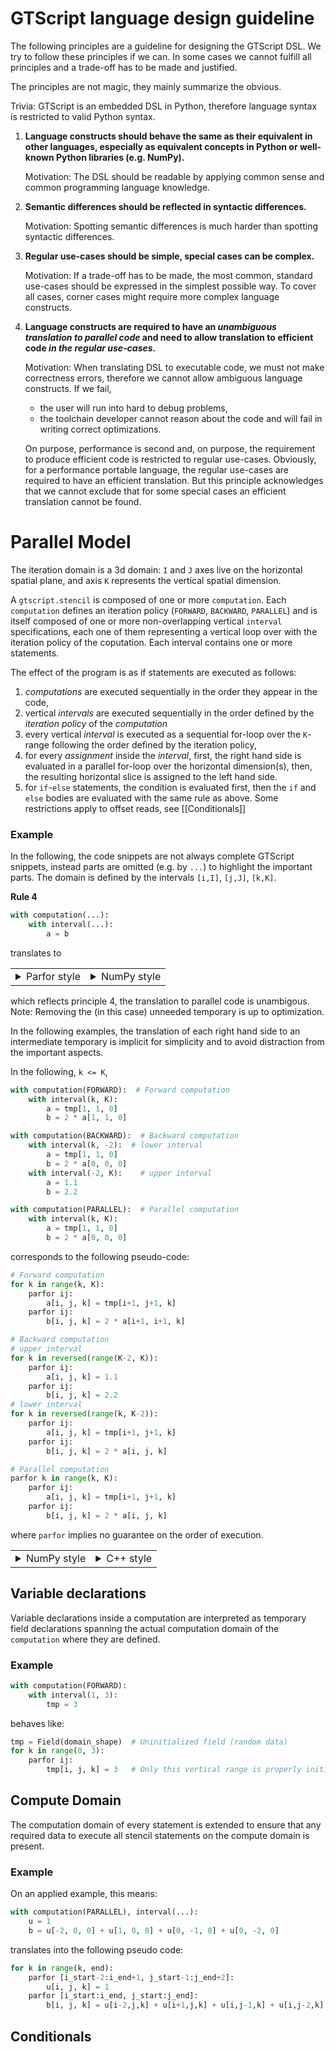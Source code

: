 # GTScript language design guideline

The following principles are a guideline for designing the GTScript DSL. We try to follow these principles if we can.
In some cases we cannot fulfill all principles and a trade-off has to be made and justified.

The principles are not magic, they mainly summarize the obvious.

Trivia: GTScript is an embedded DSL in Python, therefore language syntax is restricted to valid Python syntax.

1. **Language constructs should behave the same as their equivalent in other languages, especially as equivalent concepts
   in Python or well-known Python libraries (e.g. NumPy).**

   Motivation: The DSL should be readable by applying common sense and common programming language knowledge.

2. **Semantic differences should be reflected in syntactic differences.**

   Motivation: Spotting semantic differences is much harder than spotting syntactic differences.

3. **Regular use-cases should be simple, special cases can be complex.**

   Motivation: If a trade-off has to be made, the most common, standard use-cases should be expressed in the simplest
   possible way. To cover all cases, corner cases might require more complex language constructs.

4. **Language constructs are required to have an _unambiguous translation to parallel code_ and need to allow translation
   to efficient code _in the regular use-cases_.**

   Motivation: When translating DSL to executable code, we must not make correctness errors, therefore we cannot allow
   ambiguous language constructs.
   If we fail,

   - the user will run into hard to debug problems,
   - the toolchain developer cannot reason about the code and will fail in writing correct optimizations.

   On purpose, performance is second and, on purpose, the requirement to produce efficient code is restricted to regular use-cases. Obviously, for a performance portable language, the regular use-cases are required to have an
   efficient translation. But this principle acknowledges that we cannot exclude that for some special cases an
   efficient translation cannot be found.

# Parallel Model

The iteration domain is a 3d domain: `I` and `J` axes live on the horizontal spatial plane, and axis `K` represents the vertical spatial dimension.

A `gtscript.stencil` is composed of one or more `computation`. Each `computation` defines an iteration policy (`FORWARD`, `BACKWARD`, `PARALLEL`) and is itself composed of one or more non-overlapping vertical `interval` specifications, each one of them representing a vertical loop over with the iteration policy of the coputation. Each interval contains one or more statements.

The effect of the program is as if statements are executed as follows:

1. _computations_ are executed sequentially in the order they appear in the code,
2. vertical _intervals_ are executed sequentially in the order defined by the _iteration policy_ of the _computation_
3. every vertical _interval_ is executed as a sequential for-loop over the `K`-range following the order defined by the iteration policy,
4. for every _assignment_ inside the _interval_, first, the right hand side is evaluated in a parallel for-loop over the horizontal dimension(s), then, the resulting horizontal slice is assigned to the left hand side.
5. for `if`-`else` statements, the condition is evaluated first, then the `if` and `else` bodies are evaluated with the same rule as above. Some restrictions apply to offset reads, see [[Conditionals]]

### Example

In the following, the code snippets are not always complete GTScript snippets, instead parts are omitted (e.g. by `...`) to highlight
the important parts. The domain is defined by the intervals `[i,I]`, `[j,J]`, `[k,K]`.

**Rule 4**

```python
with computation(...):
    with interval(...):
        a = b
```

translates to

<table><tr>
<td><details><summary>Parfor style</summary>
This illustrates how a low-level implementation would look like.

```python
for k:
    tmp_b: IJField
    parfor ij:
        tmp_b = b
    parfor ij:
        a = tmp_b
```

</td>
<td><details><summary>NumPy style</summary>
NumPy style will be used where the focus of the code snippet is not on the implementation of this rule.
```python
for k in range(k,K):
    a[i:I, j:J, k] = b[i:I, j:J, k]
```

</td>
</tr></table>

which reflects principle 4, the translation to parallel code is unambigous.
Note: Removing the (in this case) unneeded temporary is up to optimization.

In the following examples, the translation of each right hand side to an intermediate temporary is implicit for
simplicity and to avoid distraction from the important aspects.

In the following, `k <= K`,

```python
with computation(FORWARD):  # Forward computation
    with interval(k, K):
        a = tmp[1, 1, 0]
        b = 2 * a[1, 1, 0]

with computation(BACKWARD):  # Backward computation
    with interval(k, -2):  # lower interval
        a = tmp[1, 1, 0]
        b = 2 * a[0, 0, 0]
    with interval(-2, K):    # upper interval
        a = 1.1
        b = 2.2

with computation(PARALLEL):  # Parallel computation
    with interval(k, K):
        a = tmp[1, 1, 0]
        b = 2 * a[0, 0, 0]
```

corresponds to the following pseudo-code:

```python
# Forward computation
for k in range(k, K):
    parfor ij:
        a[i, j, k] = tmp[i+1, j+1, k]
    parfor ij:
        b[i, j, k] = 2 * a[i+1, i+1, k]

# Backward computation
# upper interval
for k in reversed(range(K-2, K)):
    parfor ij:
        a[i, j, k] = 1.1
    parfor ij:
        b[i, j, k] = 2.2
# lower interval
for k in reversed(range(k, K-2)):
    parfor ij:
        a[i, j, k] = tmp[i+1, j+1, k]
    parfor ij:
        b[i, j, k] = 2 * a[i, j, k]

# Parallel computation
parfor k in range(k, K):
    parfor ij:
        a[i, j, k] = tmp[i+1, j+1, k]
    parfor ij:
        b[i, j, k] = 2 * a[i, j, k]
```

where `parfor` implies no guarantee on the order of execution.

<table><tr>
<td><details><summary>NumPy style</summary>

```python
# Domain definition
# i, I = domain_start_i, domain_end_i
# j, J = domain_start_j, domain_end_j

# Forward computation
for k in range(k, K):
    a[i:I, j:J, k] = tmp[i+1:I+1, j:J, k]
    b[i:I, j:J, k] = 2 * a[i+1:I+1, j+1:J+1, k]

# Backward computation
# upper interval
for k in reversed(range(K-2, K)):
    a[i:I, j:J, k] = 1.1
    b[i:I, j:J, k] = 2.2
# lower interval
for k in reversed(range(k, K-2)):
    a[i:I, j:J, k] = tmp[i+1:I+1, j+1:J+1, k]
    b[i:I, j:J, k] = 2 * a[i:I, j:J, k]

# Parallel computation
for k in random.shuffle(range(k, K)):
    a[i:I, j:J, k] = tmp[i+1:I+1, j+1:J+1, k]
    b[i:I, j:J, k] = 2 * a[i:I, j:J, k]
```

</details></td>
<td><details><summary>C++ style</summary>

```cpp
# Forward computation
for (int k=0; k < K; k++) {
    parallel_for (auto& i, j : ij_domain()) {
        a[i, j, k] = tmp[i+1, j+1, k]
    }
    parallel_for (auto& i, j : ij_domain()) {
        b[i, j, k] = 2 * a[i+1, i+1, k]
    }
}

# Backward computation
# upper interval
for (int k=end-1; k >= end-2; k--) {
    parallel_for (auto& i, j : ij_domain()) {
        a[i, j, k] = 1.1
    }
    parallel_for (auto& i, j : ij_domain()) {
        b[i, j, k] = 2.2
    }
# lower interval
for (int k=end-2; k >= 0; k--) {
    parallel_for (auto& i, j : ij_domain()) {
        a[i, j, k] = tmp[i+1, j+1, k]
    }
    parallel_for (auto& i, j : ij_domain()) {
        b[i, j, k] = 2 * a[i, j, k]
    }

# Parallel computation
parallel_for (int k=0; k < end; k++) {
    parallel_for (auto& i, j : ij_domain()) {
        a[i, j, k] = tmp[i+1, j+1, k]
    }
    parallel_for (auto& i, j : ij_domain()) {
        b[i, j, k] = 2 * a[i, j, k]
    }
```

where `parallel_for` implies no guarantee on the order of execution.

</details></td>
</tr></table>

## Variable declarations

Variable declarations inside a computation are interpreted as temporary field declarations spanning the actual computation domain of the `computation` where they are defined.

### Example

```python
with computation(FORWARD):
    with interval(1, 3):
        tmp = 3
```

behaves like:

```python
tmp = Field(domain_shape)  # Uninitialized field (random data)
for k in range(0, 3):
    parfor ij:
        tmp[i, j, k] = 3   # Only this vertical range is properly initialized
```

## Compute Domain

The computation domain of every statement is extended to ensure that any required data to execute all stencil statements on the compute domain is present.

### Example

On an applied example, this means:

```python
with computation(PARALLEL), interval(...):
    u = 1
    b = u[-2, 0, 0] + u[1, 0, 0] + u[0, -1, 0] + u[0, -2, 0]
```

translates into the following pseudo code:

```python
for k in range(k, end):
    parfor [i_start-2:i_end+1, j_start-1:j_end+2]:
        u[i, j, k] = 1
    parfor [i_start:i_end, j_start:j_end]:
        b[i, j, k] = u[i-2,j,k] + u[i+1,j,k] + u[i,j-1,k] + u[i,j-2,k]
```

## Conditionals

